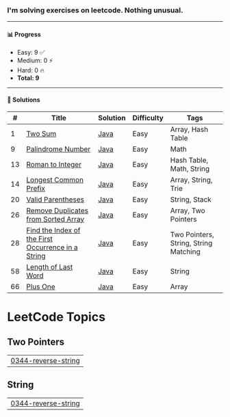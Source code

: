 ### I'm solving exercises on leetcode. Nothing unusual.
---

#### 📊 Progress

- Easy: 9 ✅  
- Medium: 0 ⚡  
- Hard: 0 🔥  
- **Total: 9**

---

#### 📘 Solutions

| #   | Title | Solution | Difficulty | Tags |
|-----|-------|----------|------------|------|
| 1   | [Two Sum](https://leetcode.com/problems/two-sum) | [Java](0001-two-sum) | Easy | Array, Hash Table |
| 9   | [Palindrome Number](https://leetcode.com/problems/palindrome-number) | [Java](0009-palindrome-number) | Easy | Math |
| 13  | [Roman to Integer](https://leetcode.com/problems/roman-to-integer) | [Java](0013-roman-to-integer) | Easy | Hash Table, Math, String |
| 14  | [Longest Common Prefix](https://leetcode.com/problems/longest-common-prefix) | [Java](0014-longest-common-prefix) | Easy | Array, String, Trie |
| 20  | [Valid Parentheses](https://leetcode.com/problems/valid-parentheses) | [Java](0020-valid-parentheses) | Easy | String, Stack |
| 26  | [Remove Duplicates from Sorted Array](https://leetcode.com/problems/remove-duplicates-from-sorted-array) | [Java](0026-remove-duplicates-from-sorted-array) | Easy | Array, Two Pointers |
| 28  | [Find the Index of the First Occurrence in a String](https://leetcode.com/problems/find-the-index-of-the-first-occurrence-in-a-string) | [Java](0028-find-the-index) | Easy | Two Pointers, String, String Matching |
| 58  | [Length of Last Word](https://leetcode.com/problems/length-of-last-word) | [Java](0058-length-of-last-word) | Easy | String |
| 66  | [Plus One](https://leetcode.com/problems/plus-one) | [Java](0066-plus-one) | Easy | Array | Math |

<!---LeetCode Topics Start-->
# LeetCode Topics
## Two Pointers
|  |
| ------- |
| [0344-reverse-string](https://github.com/Gushchin-A/my-kata-in-leetcode/tree/master/0344-reverse-string) |
## String
|  |
| ------- |
| [0344-reverse-string](https://github.com/Gushchin-A/my-kata-in-leetcode/tree/master/0344-reverse-string) |
<!---LeetCode Topics End-->